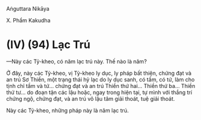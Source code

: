 Aṅguttara Nikāya

X. Phẩm Kakudha

# (IV) (94) Lạc Trú

—Này các Tỷ-kheo, có năm lạc trú này. Thế nào là năm?

Ở đây, này các Tỷ-kheo, vị Tỷ-kheo ly dục, ly pháp bất thiện, chứng đạt và an trú Sơ Thiền, một trạng thái hỷ lạc do ly dục sanh, có tầm, có tứ, làm cho tịnh chỉ tầm và tứ... chứng đạt và an trú Thiền thứ hai... Thiền thứ ba... Thiền thứ tư... do đoạn tận các lậu hoặc, ngay trong hiện tại, tự mình với thắng trí chứng ngộ, chứng đạt, và an trú vô lậu tâm giải thoát, tuệ giải thoát.

Này các Tỷ-kheo, những pháp này là năm lạc trú.

